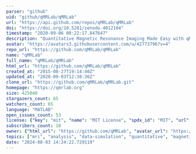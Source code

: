```yaml
---
parser: "github"
uid: "github/qMRLab/qMRLab"
url: "https://api.github.com/repos/qMRLab/qMRLab"
doi: "https://doi.org/10.5281/zenodo.4012104"
timestamp: "2020-09-06 00:22:17.847647"
description: "Quantitative Magnetic Resonance Imaging Made Easy with qMRLab: a Software for Data Simulation, Analysis and Visualization"
avatar: "https://avatars3.githubusercontent.com/u/42773796?v=4"
repo_url: "https://github.com/qMRLab/qMRLab"
name: "qMRLab"
full_name: "qMRLab/qMRLab"
html_url: "https://github.com/qMRLab/qMRLab"
created_at: "2015-08-27T19:14:40Z"
updated_at: "2020-09-03T12:38:36Z"
clone_url: "https://github.com/qMRLab/qMRLab.git"
homepage: "https://qmrlab.org"
size: 425048
stargazers_count: 65
watchers_count: 65
language: "MATLAB"
open_issues_count: 53
license: {"key": "mit", "name": "MIT License", "spdx_id": "MIT", "url": "https://api.github.com/licenses/mit", "node_id": "MDc6TGljZW5zZTEz"}
subscribers_count: 18
owner: {"html_url": "https://github.com/qMRLab", "avatar_url": "https://avatars3.githubusercontent.com/u/42773796?v=4", "login": "qMRLab", "type": "Organization"}
topics: ["mri", "analysis", "data-simulation", "quantitative", "magnetization", "relaxometry", "mapping"]
date: "2024-08-03 14:24:22.729119"
---
```

